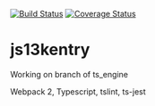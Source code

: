 [![Build Status](https://travis-ci.org/BearPuncher/ts_engine.svg?branch=master)](https://travis-ci.org/BearPuncher/ts_engine)
[![Coverage Status](https://coveralls.io/repos/github/BearPuncher/ts_engine/badge.svg?branch=master)](https://coveralls.io/github/BearPuncher/ts_engine?branch=master)
# js13kentry
Working on branch of ts_engine

Webpack 2, Typescript, tslint, ts-jest

